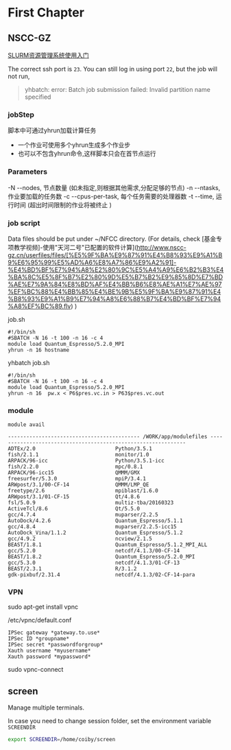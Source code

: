# First Chapter
 
## NSCC-GZ

[SLURM资源管理系统使用入门](http://www.nscc-gz.cn/userfiles/files/[%E5%9F%BA%E9%87%91%E4%B8%93%E9%A1%B9%E6%95%99%E5%AD%A6%E8%B5%84%E6%96%99]-%E2%80%9C%E5%A4%A9%E6%B2%B3%E4%BA%8C%E5%8F%B7%E2%80%9D%E8%B5%84%E6%BA%90%E7%AE%A1%E7%90%86%E7%B3%BB%E7%BB%9F%E4%BD%BF%E7%94%A8%E5%85%A5%E9%97%A8.pdf)

The correct ssh port is `23`. You can still log in using port `22`, but the job will not run,
>yhbatch: error: Batch job submission failed: Invalid partition name specified

### jobStep

脚本中可通过yhrun加载计算任务
- 一个作业可使用多个yhrun生成多个作业步
- 也可以不包含yhrun命令,这样脚本只会在首节点运行

### Parameters

-N --nodes, 节点数量 (如未指定,则根据其他需求,分配足够的节点)
-n --ntasks, 作业要加载的任务数
-c --cpus-per-task, 每个任务需要的处理器数
-t --time, 运行时间 (超出时间限制的作业将被终止
)

### job script

Data files should be put under ~/NFCC directory. (For details, check [基金专项教学视频]-使用"天河二号"已配置的软件计算](http://www.nscc-gz.cn/userfiles/files/[%E5%9F%BA%E9%87%91%E4%B8%93%E9%A1%B9%E6%95%99%E5%AD%A6%E8%A7%86%E9%A2%91]-%E4%BD%BF%E7%94%A8%E2%80%9C%E5%A4%A9%E6%B2%B3%E4%BA%8C%E5%8F%B7%E2%80%9D%E5%B7%B2%E9%85%8D%E7%BD%AE%E7%9A%84%E8%BD%AF%E4%BB%B6%E8%AE%A1%E7%AE%97%EF%BC%88%E4%BB%85%E4%BE%9B%E5%9F%BA%E9%87%91%E4%B8%93%E9%A1%B9%E7%94%A8%E6%88%B7%E4%BD%BF%E7%94%A8%EF%BC%89.flv) )

job.sh
```
#!/bin/sh
#SBATCH -N 16 -t 100 -n 16 -c 4
module load Quantum_Espresso/5.2.0_MPI
yhrun -n 16 hostname
```

yhbatch job.sh

```
#!/bin/sh
#SBATCH -N 16 -t 100 -n 16 -c 4
module load Quantum_Espresso/5.2.0_MPI
yhrun -n 16  pw.x < P6$pres.vc.in > P63$pres.vc.out
```

### module

`module avail`

```
------------------------------------------- /WORK/app/modulefiles --------------------------------------------------------------
ADTEx/2.0                          Python/3.5.1                       fish/2.1.1                         monitor/1.0
ARPACK/96-icc                      Python/3.5.1-icc                   fish/2.2.0                         mpc/0.8.1
ARPACK/96-icc15                    QMMM/GMX                           freesurfer/5.3.0                   mpiP/3.4.1
ARWpost/3.1/00-CF-14               QMMM/LMP_QE                        freetype/2.6                       mpiblast/1.6.0
ARWpost/3.1/01-CF-15               Qt/4.8.6                           fsl/5.0.9                          multiz-tba/20160323
ActiveTcl/8.6                      Qt/5.5.0                           gcc/4.7.4                          muparser/2.2.5
AutoDock/4.2.6                     Quantum_Espresso/5.1.1             gcc/4.8.4                          muparser/2.2.5-icc15
AutoDock_Vina/1.1.2                Quantum_Espresso/5.1.2             gcc/4.9.2                          ncview/2.1.5
BEAST/1.8.1                        Quantum_Espresso/5.1.2_MPI_ALL     gcc/5.2.0                          netcdf/4.1.3/00-CF-14
BEAST/1.8.2                        Quantum_Espresso/5.2.0_MPI         gcc/5.3.0                          netcdf/4.1.3/01-CF-13
BEAST/2.3.1                        R/3.1.2                            gdk-pixbuf/2.31.4                  netcdf/4.1.3/02-CF-14-para
```

### VPN

sudo apt-get install vpnc

/etc/vpnc/default.conf

```
IPSec gateway *gateway.to.use*
IPSec ID *groupname*
IPSec secret *passwordforgroup*
Xauth username *myusername*
Xauth password *mypassword*
```

sudo vpnc-connect




## screen

Manage multiple terminals.

In case you need to change session folder, set the environment variable `SCREENDIR`
```bash
export SCREENDIR=/home/coiby/screen
```